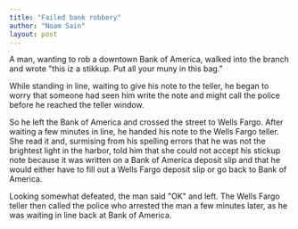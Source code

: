 ```yaml
---
title: "Failed bank robbery"
author: "Noam Sain"
layout: post
---
```


A man, wanting to rob a downtown Bank of America, walked into the branch and wrote "this iz a stikkup. Put all your muny in this bag."

While standing in line, waiting to give his note to the teller, he began to worry that someone had seen him write the note and might call the police before he reached the teller window.

So he left the Bank of America and crossed the street to Wells Fargo. After waiting a few minutes in line, he handed his note to the Wells Fargo teller. She read it and, surmising from his spelling errors that he was not the brightest light in the harbor, told him that she could not accept his stickup note because it was written on a Bank of America deposit slip and that he would either have to fill out a Wells Fargo deposit slip or go back to Bank of America.

Looking somewhat defeated, the man said "OK" and left. The Wells Fargo teller then called the police who arrested the man a few minutes later, as he was waiting in line back at Bank of America.

